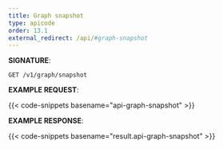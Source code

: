 ```yaml
---
title: Graph snapshot
type: apicode
order: 13.1
external_redirect: /api/#graph-snapshot
---
```



**SIGNATURE**:

`GET /v1/graph/snapshot`

**EXAMPLE REQUEST**:

{{< code-snippets basename="api-graph-snapshot" >}}

**EXAMPLE RESPONSE**:

{{< code-snippets basename="result.api-graph-snapshot" >}}
